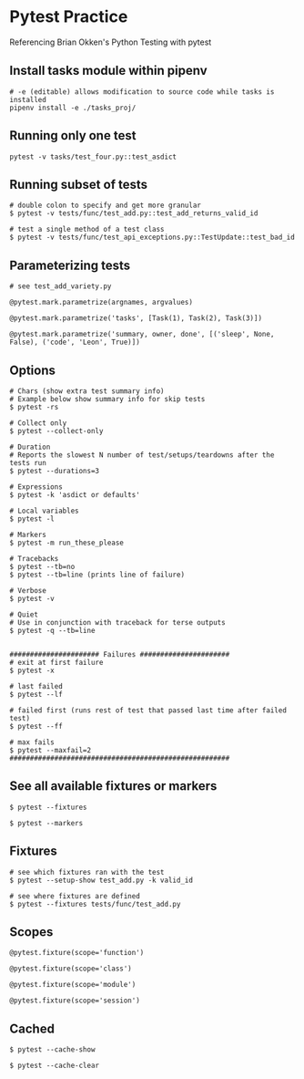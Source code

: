 # Pytest Practice

Referencing Brian Okken's Python Testing with pytest

## Install tasks module within pipenv
```
# -e (editable) allows modification to source code while tasks is installed
pipenv install -e ./tasks_proj/
```

## Running only one test
```
pytest -v tasks/test_four.py::test_asdict
```

## Running subset of tests
```
# double colon to specify and get more granular
$ pytest -v tests/func/test_add.py::test_add_returns_valid_id

# test a single method of a test class
$ pytest -v tests/func/test_api_exceptions.py::TestUpdate::test_bad_id
```

## Parameterizing tests
```
# see test_add_variety.py

@pytest.mark.parametrize(argnames, argvalues)

@pytest.mark.parametrize('tasks', [Task(1), Task(2), Task(3)])

@pytest.mark.parametrize('summary, owner, done', [('sleep', None, False), ('code', 'Leon', True)])
```

## Options
```
# Chars (show extra test summary info)
# Example below show summary info for skip tests
$ pytest -rs

# Collect only
$ pytest --collect-only

# Duration
# Reports the slowest N number of test/setups/teardowns after the tests run
$ pytest --durations=3

# Expressions
$ pytest -k 'asdict or defaults'

# Local variables
$ pytest -l

# Markers
$ pytest -m run_these_please

# Tracebacks
$ pytest --tb=no
$ pytest --tb=line (prints line of failure)

# Verbose
$ pytest -v

# Quiet
# Use in conjunction with traceback for terse outputs
$ pytest -q --tb=line


###################### Failures ######################
# exit at first failure
$ pytest -x

# last failed
$ pytest --lf

# failed first (runs rest of test that passed last time after failed test)
$ pytest --ff

# max fails
$ pytest --maxfail=2
######################################################
```

## See all available fixtures or markers
```
$ pytest --fixtures

$ pytest --markers
```

## Fixtures
```
# see which fixtures ran with the test
$ pytest --setup-show test_add.py -k valid_id

# see where fixtures are defined
$ pytest --fixtures tests/func/test_add.py
```

## Scopes
```
@pytest.fixture(scope='function')

@pytest.fixture(scope='class')

@pytest.fixture(scope='module')

@pytest.fixture(scope='session')
```

## Cached
```
$ pytest --cache-show

$ pytest --cache-clear
```